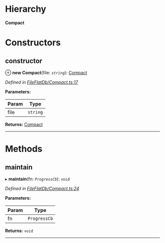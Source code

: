

# Hierarchy

**Compact**

# Constructors

<a id="constructor"></a>

##  constructor

⊕ **new Compact**(file: *`string`*): [Compact](_fileflatdb_compact_.compact.md)

*Defined in [FileFlatDb/Compact.ts:17](https://github.com/polkadot-js/common/blob/22f8df1/packages/db/src/FileFlatDb/Compact.ts#L17)*

**Parameters:**

| Param | Type |
| ------ | ------ |
| file | `string` |

**Returns:** [Compact](_fileflatdb_compact_.compact.md)

___

# Methods

<a id="maintain"></a>

##  maintain

▸ **maintain**(fn: *`ProgressCb`*): `void`

*Defined in [FileFlatDb/Compact.ts:24](https://github.com/polkadot-js/common/blob/22f8df1/packages/db/src/FileFlatDb/Compact.ts#L24)*

**Parameters:**

| Param | Type |
| ------ | ------ |
| fn | `ProgressCb` |

**Returns:** `void`

___


